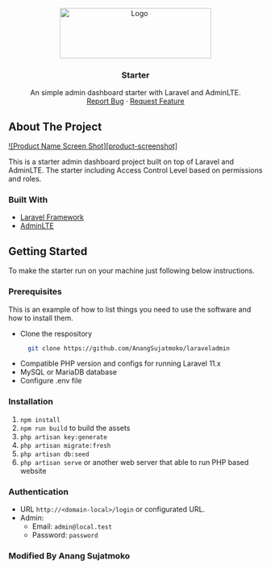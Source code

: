 <br />
<div align="center">
  <a href="javascript:void(0);">
    <img src="https://scriptwriterph.com/wp-content/uploads/2018/11/Integrate-AdminLTE-In-Laravel-Complete-Guide-01.png" alt="Logo" width="300" height="100">
  </a>

  <h3 align="center">Starter</h3>

  <p align="center">
    An simple admin dashboard starter with Laravel and AdminLTE.
    <br />
    <a href="https://github.com/aziyan99/laravel-adminlte-starter/issues">Report Bug</a>
    ·
    <a href="https://github.com/aziyan99/laravel-adminlte-starter/issues">Request Feature</a>
  </p>
</div>

## About The Project

[![Product Name Screen Shot][product-screenshot]](http://localhost)

This is a starter admin dashboard project built on top of Laravel and AdminLTE. The starter including Access Control Level based on permissions and roles.

### Built With

* [Laravel Framework](https://laravel.com/)
* [AdminLTE](https://adminlte.io/)

## Getting Started

To make the starter run on your machine just following below instructions.

### Prerequisites

This is an example of how to list things you need to use the software and how to install them.
* Clone the respository
  ```sh
    git clone https://github.com/AnangSujatmoko/laraveladmin
  ```
* Compatible PHP version and configs for running Laravel 11.x
* MySQL or MariaDB database
* Configure .env file

### Installation

1. `npm install`
2. `npm run build` to build the assets
3. `php artisan key:generate`
4. `php artisan migrate:fresh`
5. `php artisan db:seed`
6. `php artisan serve` or another web server that able to run PHP based website

### Authentication
- URL `http://<domain-local>/login` or configurated URL.
- Admin:
    - Email: `admin@local.test` 
    - Password: `password`

### Modified By Anang Sujatmoko


